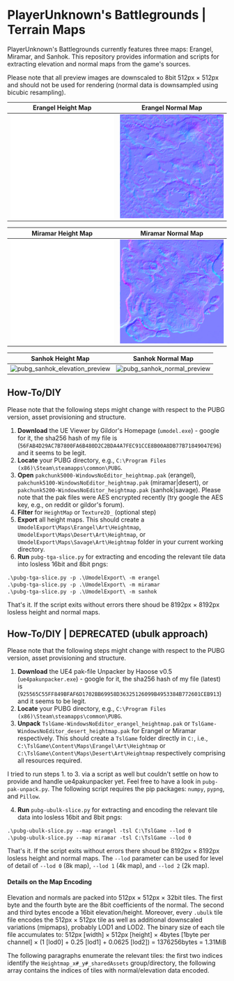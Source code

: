 # PlayerUnknown's Battlegrounds | Terrain Maps

PlayerUnknown's Battlegrounds currently features three maps: Erangel, Miramar, and Sanhok. This repository provides information and scripts for extracting elevation and normal maps from the game's sources. 

Please note that all preview images are downscaled to 8bit 512px &times; 512px and should not be used for rendering (normal data is downsampled using bicubic resampling).

| Erangel Height Map | Erangel Normal Map |
|--------------------|--------------------|
| <img src="https://github.com/cgcostume/pubg-maps/blob/master/erangel/pubg_erangel_height_l16_preview.png" width="100%" alt="pubg_erangel_elevation_preview"> | <img src="https://github.com/cgcostume/pubg-maps/blob/master/erangel/pubg_erangel_normal_rg8_preview.png" width="100%" alt="pubg_erangel_normal_preview"> |

| Miramar Height Map | Miramar Normal Map |
|--------------------|--------------------|
| <img src="https://github.com/cgcostume/pubg-maps/blob/master/miramar/pubg_miramar_height_l16_preview.png" width="100%" alt="pubg_miramar_elevation_preview"> | <img src="https://github.com/cgcostume/pubg-maps/blob/master/miramar/pubg_miramar_normal_rg8_preview.png" width="100%" alt="pubg_miramar_normal_preview"> |

| Sanhok Height Map | Sanhok Normal Map |
|--------------------|--------------------|
| <img src="https://github.com/cgcostume/pubg-maps/blob/master/sanhok/pubg_sanhok_height_l16_preview.png" width="100%" alt="pubg_sanhok_elevation_preview"> | <img src="https://github.com/cgcostume/pubg-maps/blob/master/sanhok/pubg_sanhok_normal_rg8_preview.png" width="100%" alt="pubg_sanhok_normal_preview"> |

## How-To/DIY

Please note that the following steps might change with respect to the PUBG version, asset provisioning and structure.

1. **Download** the UE Viewer by Gildor's Homepage  (`umodel.exe`) - google for it, the sha256 hash of my file is (`56FAB4D29AC7B7800FA6B480D2C2BDA4A7FEC91CCE8B00A8DB77B71849047E96`) and it seems to be legit.
2. **Locate** your PUBG directory, e.g., `C:\Program Files (x86)\Steam\steamapps\common\PUBG`.
3. **Open** `pakchunk5000-WindowsNoEditor_heightmap.pak` (erangel), `pakchunk5100-WindowsNoEditor_heightmap.pak` (miramar|desert), or `pakchunk5200-WindowsNoEditor_heightmap.pak` (sanhok|savage). Please note that the pak files were AES encrypted recently (try google the AES key, e.g., on reddit or gildor's forum).
4. **Filter** for `HeightMap` or `Texture2D_` (optional step)
5. **Export** all height maps. This should create a `UmodelExport\Maps\Erangel\Art\Heightmap`, `UmodelExport\Maps\Desert\Art\Heightmap`, or `UmodelExport\Maps\Savage\Art\Heightmap` folder in your current working directory.
6. **Run** `pubg-tga-slice.py` for extracting and encoding the relevant tile data into losless 16bit and 8bit pngs:
```
.\pubg-tga-slice.py -p .\UmodelExport\ -m erangel
.\pubg-tga-slice.py -p .\UmodelExport\ -m miramar
.\pubg-tga-slice.py -p .\UmodelExport\ -m sanhok
```
That's it. If the script exits without errors there shoud be 8192px &times; 8192px losless height and normal maps.


## How-To/DIY | DEPRECATED (ubulk approach)

Please note that the following steps might change with respect to the PUBG version, asset provisioning and structure.

1. **Download** the UE4 pak-file Unpacker by Haoose v0.5 (`ue4pakunpacker.exe`) - google for it, the sha256 hash of my file (latest) is (`925565C55FF849BFAF6D1702BB69958D36325126099B4953384B772601CEB913`) and it seems to be legit.
2. **Locate** your PUBG directory, e.g., `C:\Program Files (x86)\Steam\steamapps\common\PUBG`.
3. **Unpack** `TslGame-WindowsNoEditor_erangel_heightmap.pak` or `TslGame-WindowsNoEditor_desert_heightmap.pak` for Erangel or Miramar respectively. This should create a `TslGame` folder directly in `C:`, i.e., `C:\TslGame\Content\Maps\Erangel\Art\Heightmap` or `C:\TslGame\Content\Maps\Desert\Art\Heightmap` respectively comprising all resources required.

I tried to run steps 1. to 3. via a script as well but couldn't settle on how to provide and handle ue4pakunpacker yet. Feel free to have a look in `pubg-pak-unpack.py`. The following script requires the pip packages: `numpy`, `pypng`, and `Pillow`.

4. **Run** `pubg-ubulk-slice.py` for extracting and encoding the relevant tile data into losless 16bit and 8bit pngs:
```
.\pubg-ubulk-slice.py --map erangel -tsl C:\TslGame --lod 0
.\pubg-ubulk-slice.py --map miramar -tsl C:\TslGame --lod 0
```
That's it. If the script exits without errors there shoud be 8192px &times; 8192px losless height and normal maps. The `--lod` parameter can be used for level of detail of `--lod 0` (8k map), `--lod 1` (4k map), and `--lod 2` (2k map).


#### Details on the Map Encoding

Elevation and normals are packed into 512px &times; 512px &times; 32bit tiles. The first byte and the fourth byte are the 8bit coefficients of the normal. The second and third bytes encode a 16bit elevation/height. Moreover, every `.ubulk` tile file encodes the 512px &times; 512px tile as well as additional downscaled variations (mipmaps), probably LOD1 and LOD2. The binary size of each tile file accumulates to: 512px [width] &times; 512px [height] &times; 4bytes [1byte per channel] &times; (1 [lod0] + 0.25 [lod1] + 0.0625 [lod2]) = 1376256bytes = 1.31MiB

The following paragraphs enumerate the relevant tiles: the first two indices identify the `Heightmap_x#_y#_sharedAssets` group/directory, the following array contains the indices of tiles with normal/elevation data encoded.
